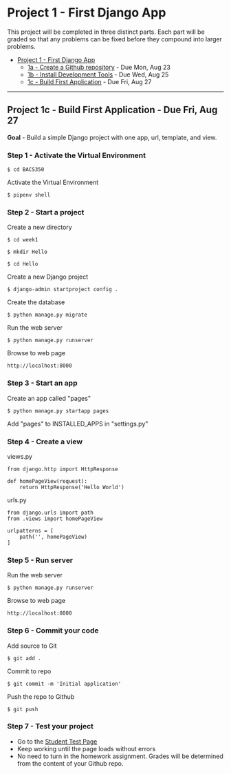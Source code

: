 # Project 1 - First Django App

This project will be completed in three distinct parts.  Each part will be graded
so that any problems can be fixed before they compound into larger problems.

* [Project 1 - First Django App](01)
    * [1a - Create a Github repository](01a) - Due Mon, Aug 23
    * [1b - Install Development Tools](01b) - Due Wed, Aug 25
    * [1c - Build First Application](01c) - Due Fri, Aug 27

---


## Project 1c - Build First Application - Due Fri, Aug 27

**Goal** - Build a simple Django project with one app, url, template, and view.


### Step 1 - Activate the Virtual Environment

    $ cd BACS350

Activate the Virtual Environment

    $ pipenv shell


### Step 2 - Start a project

Create a new directory

    $ cd week1

    $ mkdir Hello
    
    $ cd Hello

Create a new Django project

    $ django-admin startproject config .

Create the database

    $ python manage.py migrate

Run the web server

    $ python manage.py runserver

Browse to web page

    http://localhost:8000


### Step 3 - Start an app

Create an app called "pages"

    $ python manage.py startapp pages

Add "pages" to INSTALLED_APPS in "settings.py"


### Step 4 - Create a view

views.py

    from django.http import HttpResponse

    def homePageView(request):
        return HttpResponse('Hello World')

urls.py

    from django.urls import path
    from .views import homePageView

    urlpatterns = [
        path('', homePageView)
    ]


### Step 5 - Run server

Run the web server

    $ python manage.py runserver

Browse to web page

    http://localhost:8000


### Step 6 - Commit your code

Add source to Git

    $ git add .

Commit to repo

    $ git commit -m 'Initial application'

Push the repo to Github

    $ git push


### Step 7 - Test your project 

* Go to the [Student Test Page](/student/bacs350/test)
* Keep working until the page loads without errors
* No need to turn in the homework assignment.   Grades will be determined from
the content of your Github repo.

